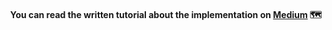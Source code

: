 <h4 align="center">
    You can read the written tutorial about the implementation on <strong><a href="https://medium.com/@ferencalmasi">Medium</a></strong> 🗺️
</h4>
